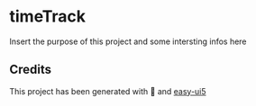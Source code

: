 # timeTrack
Insert the purpose of this project and some intersting infos here


## Credits
This project has been generated with 💙 and [easy-ui5](https://github.com/SAP)
